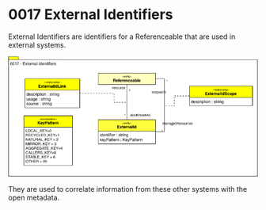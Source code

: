 <!-- SPDX-License-Identifier: Apache-2.0 -->

# 0017 External Identifiers

External Identifiers are identifiers for a Referenceable that are used in external systems.

![UML](0017-External-Identifiers.png)

They are used to correlate information from these other systems with the open metadata.